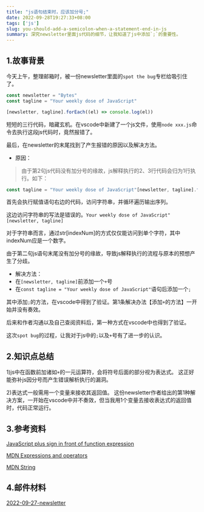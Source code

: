 ```yaml
---
title: "js语句结束时，应该加分号;"
date: 2022-09-28T19:27:33+08:00
tags: ['js']
slug: you-should-add-a-semicolon-when-a-statement-end-in-js
summary: 深究newsletter里面js代码的细节，让我知道了js中添加`;`的重要性。
---
```



## 1.故事背景

今天上午，整理邮箱时，被一份newsletter里面的`spot the bug`专栏给吸引住了。

```javascript
const newsletter = "Bytes"
const tagline = "Your weekly dose of JavaScript"

[newsletter, tagline].forEach((el) => console.log(el))
```

短短的三行代码，暗藏玄机。在vscode中新建了一个js文件，使用`node xxx.js`命令去执行这段js代码时，竟然报错了。

最后，在newsletter的末尾找到了产生报错的原因以及解决方法。

+ 原因：

> 由于第2句js代码没有加分号的缘故，js解释执行的2、3行代码会归为1行执行。如下：

```javascript
const tagline = "Your weekly dose of JavaScript"[newsletter, tagline].forEach((el) => console.log(el))
```

首先会执行赋值语句右边的代码，访问字符串，并循环遍历输出序列。

这边访问字符串的写法是错误的。`Your weekly dose of JavaScript"[newsletter, tagline]`

对于字符串而言，通过str[indexNum]的方式仅仅能访问到单个字符，其中indexNum应是一个数字。

由于第二句js语句末尾没有加分号的缘故，导致js解释执行的流程与原本的预想产生了分歧。


+ 解决方法：
 + 在`[newsletter, tagline]`前添加一个`+`号
 + 在`const tagline = "Your weekly dose of JavaScript"`语句后添加一个`;`

其中添加`;`的方法，在vscode中得到了验证。第1条解决办法【添加`+`的方法】一开始并没有奏效。

后来和作者沟通以及自己查阅资料后，第一种方式在vscode中也得到了验证。

这次`spot bug`的过程，让我对于js中的`;`以及`+`号有了进一步的认识。

## 2.知识点总结

1)js中在函数前加诸如`+`的一元运算符，会将符号后面的部分视为表达式。
这正好能弥补js因分号而产生错误解析执行的漏洞。

2)表达式一般需用一个变量来接收其返回值。
这份newsletter作者给出的第1种解决方案，一开始在vscode中并不奏效，但当我用1个变量去接收表达式的返回值时，代码正常运行。


## 3.参考资料

[JavaScript plus sign in front of function expression](https://stackoverflow.com/questions/13341698/javascript-plus-sign-in-front-of-function-expression)

[MDN Expressions and operators](https://developer.mozilla.org/en-US/docs/Web/JavaScript/Guide/Expressions_and_Operators)

[MDN String](https://developer.mozilla.org/en-US/docs/Web/JavaScript/Reference/Global_Objects/String)

## 4.邮件材料

[2022-09-27-newsletter](https://static.gujiakai.top/static/blog/email/2022-09-27-newsletter.html)
